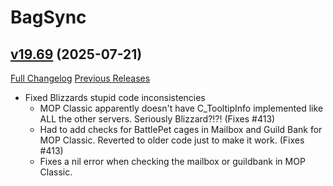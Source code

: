 # BagSync

## [v19.69](https://github.com/Xruptor/BagSync/tree/v19.69) (2025-07-21)
[Full Changelog](https://github.com/Xruptor/BagSync/compare/v19.68...v19.69) [Previous Releases](https://github.com/Xruptor/BagSync/releases)

- Fixed Blizzards stupid code inconsistencies  
    * MOP Classic apparently doesn't have C\_TooltipInfo implemented like ALL the other servers.  Seriously Blizzard?!?! (Fixes #413)  
    * Had to add checks for BattlePet cages in Mailbox and Guild Bank for MOP Classic.  Reverted to older code just to make it work. (Fixes #413)  
    * Fixes a nil error when checking the mailbox or guildbank in MOP Classic.  
